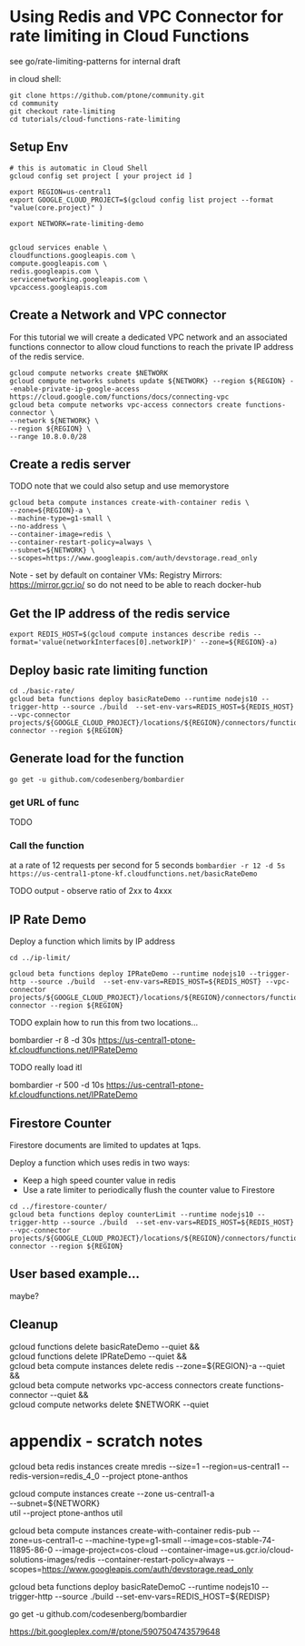 
# Using Redis and VPC Connector for rate limiting in Cloud Functions

see go/rate-limiting-patterns for internal draft

in cloud shell:

```
git clone https://github.com/ptone/community.git
cd community
git checkout rate-limiting
cd tutorials/cloud-functions-rate-limiting
```

## Setup Env

```
# this is automatic in Cloud Shell
gcloud config set project [ your project id ]

export REGION=us-central1
export GOOGLE_CLOUD_PROJECT=$(gcloud config list project --format "value(core.project)" )

export NETWORK=rate-limiting-demo


gcloud services enable \
cloudfunctions.googleapis.com \
compute.googleapis.com \
redis.googleapis.com \
servicenetworking.googleapis.com \
vpcaccess.googleapis.com
```
## Create a Network and VPC connector

For this tutorial we will create a dedicated VPC network and an associated functions connector to allow cloud functions to reach the private IP address of the redis service.

```
gcloud compute networks create $NETWORK 
gcloud compute networks subnets update ${NETWORK} --region ${REGION} --enable-private-ip-google-access
https://cloud.google.com/functions/docs/connecting-vpc
gcloud beta compute networks vpc-access connectors create functions-connector \
--network ${NETWORK} \
--region ${REGION} \
--range 10.8.0.0/28
```

## Create a redis server

TODO note that we could also setup and use memorystore

```
gcloud beta compute instances create-with-container redis \
--zone=${REGION}-a \
--machine-type=g1-small \
--no-address \
--container-image=redis \
--container-restart-policy=always \
--subnet=${NETWORK} \
--scopes=https://www.googleapis.com/auth/devstorage.read_only
```
Note - set by default on container VMs:
Registry Mirrors:
 https://mirror.gcr.io/
 so do not need to be able to reach docker-hub

## Get the IP address of the redis service
 
```
export REDIS_HOST=$(gcloud compute instances describe redis --format='value(networkInterfaces[0].networkIP)' --zone=${REGION}-a)
```

## Deploy basic rate limiting function

```
cd ./basic-rate/
gcloud beta functions deploy basicRateDemo --runtime nodejs10 --trigger-http --source ./build  --set-env-vars=REDIS_HOST=${REDIS_HOST} --vpc-connector projects/${GOOGLE_CLOUD_PROJECT}/locations/${REGION}/connectors/functions-connector --region ${REGION}
```

## Generate load for the function

`go get -u github.com/codesenberg/bombardier`

### get URL of func
TODO

### Call the function

at a rate of 12 requests per second for 5 seconds
`bombardier -r 12 -d 5s https://us-central1-ptone-kf.cloudfunctions.net/basicRateDemo`

TODO output - observe ratio of 2xx to 4xxx

## IP Rate Demo

Deploy a function which limits by IP address

```
cd ../ip-limit/

gcloud beta functions deploy IPRateDemo --runtime nodejs10 --trigger-http --source ./build  --set-env-vars=REDIS_HOST=${REDIS_HOST} --vpc-connector projects/${GOOGLE_CLOUD_PROJECT}/locations/${REGION}/connectors/functions-connector --region ${REGION}
```

TODO explain how to run this from two locations...

bombardier -r 8 -d 30s https://us-central1-ptone-kf.cloudfunctions.net/IPRateDemo

TODO really load itl

bombardier -r 500 -d 10s https://us-central1-ptone-kf.cloudfunctions.net/IPRateDemo

## Firestore Counter

Firestore documents are limited to updates at 1qps.

Deploy a function which uses redis in two ways:

* Keep a high speed counter value in redis
* Use a rate limiter to periodically flush the counter value to Firestore

```
cd ../firestore-counter/
gcloud beta functions deploy counterLimit --runtime nodejs10 --trigger-http --source ./build  --set-env-vars=REDIS_HOST=${REDIS_HOST} --vpc-connector projects/${GOOGLE_CLOUD_PROJECT}/locations/${REGION}/connectors/functions-connector --region ${REGION}
```

## User based example...
maybe?

## Cleanup

gcloud functions delete basicRateDemo --quiet && \
gcloud functions delete IPRateDemo --quiet && \
gcloud beta compute instances delete redis --zone=${REGION}-a --quiet && \
gcloud beta compute networks vpc-access connectors create functions-connector --quiet && \
gcloud compute networks delete $NETWORK --quiet



# appendix - scratch notes
gcloud beta redis instances create mredis --size=1 --region=us-central1 --redis-version=redis_4_0 --project ptone-anthos

gcloud compute instances create --zone us-central1-a \
--subnet=${NETWORK} \
util
--project ptone-anthos util


gcloud beta compute instances create-with-container redis-pub --zone=us-central1-c --machine-type=g1-small  --image=cos-stable-74-11895-86-0 --image-project=cos-cloud --container-image=us.gcr.io/cloud-solutions-images/redis --container-restart-policy=always  --scopes=https://www.googleapis.com/auth/devstorage.read_only


gcloud beta functions deploy basicRateDemoC --runtime nodejs10 --trigger-http --source ./build  --set-env-vars=REDIS_HOST=${REDISP}

go get -u github.com/codesenberg/bombardier




https://bit.googleplex.com/#/ptone/5907504743579648